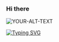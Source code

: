 ### Hi there <picture>
 <source media="(prefers-color-scheme: dark)" srcset="https://scitechdaily.com/images/Neuroscience.gif">
 <img alt="YOUR-ALT-TEXT" src="YOUR-DEFAULT-IMAGE">
</picture>

[![Typing SVG](https://readme-typing-svg.demolab.com/?lines=Datascience;Machine+Learning;Neuroscience)](https://git.io/typing-svg)
<!--
**CaptainJamesMaximus/CaptainJamesMaximus** is a ✨ _special_ ✨ repository because its `README.md` (this file) appears on your GitHub profile.

Here are some ideas to get you started:

- 🔭 I’m currently working on ...
- 🌱 I’m currently learning ...
- 👯 I’m looking to collaborate on ...
- 🤔 I’m looking for help with ...
- 💬 Ask me about ...
- 📫 How to reach me: ...
- 😄 Pronouns: ...
- ⚡ Fun fact: ...
-->
